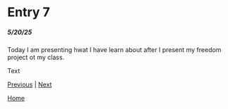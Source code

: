 # Entry 7
##### 5/20/25
Today I am presenting hwat I have learn about after I present my freedom project ot my class.

Text

[Previous](entry06.md) | [Next](entry08.md)

[Home](../README.md)
